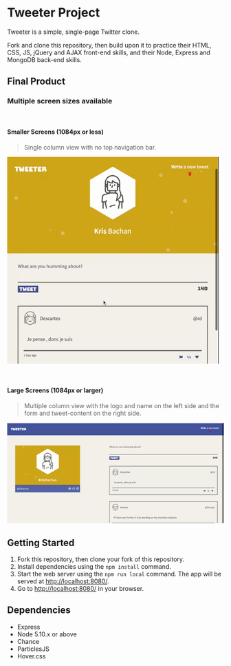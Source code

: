 # Tweeter Project

Tweeter is a simple, single-page Twitter clone.

Fork and clone this repository, then build upon it to practice their HTML, CSS, JS, jQuery and AJAX front-end skills, and their Node, Express and MongoDB back-end skills.

## Final Product

### Multiple screen sizes available

<br>

#### Smaller Screens (1084px or less)

> Single column view with no top navigation bar.

!["Small view 1084px and smaller"](docs/small-view.gif)

<br>

#### Large Screens (1084px or larger)

> Multiple column view with the logo and name on the left side and the form and tweet-content on the right side.

!["Large view 1084px and larger"](docs/large-view.gif)

## Getting Started

1. Fork this repository, then clone your fork of this repository.
2. Install dependencies using the `npm install` command.
3. Start the web server using the `npm run local` command. The app will be served at <http://localhost:8080/>.
4. Go to <http://localhost:8080/> in your browser.

## Dependencies

- Express
- Node 5.10.x or above
- Chance
- ParticlesJS
- Hover.css
